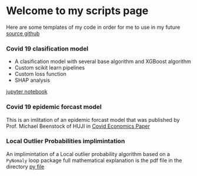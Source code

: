 # Welcome to my scripts page
Here are some templates of my code in order for me to use in my future 
[source github](https://github.com/Elisarchod/Varios)

### Covid 19 clasification model
- A clasification model with several base algorithm and XGBoost algorithm 
- Custom scikit learn pipelines
- Custom loss function 
- SHAP analysis

[jupyter notebook](https://nbviewer.jupyter.org/github/Elisarchod/Varios/blob/7ecbf081765b25ecc556893cf81b9f0386c28219/pipeline/classification_python.ipynb)

### Covid 19 epidemic forcast model
This is an imlitation of an epidemic forcast model that was published 
by Prof. Michael Beenstock of HUJI in [Covid Economics Paper](https://cepr.org/content/covid-economics-vetted-and-real-time-papers-0)

### Local Outlier Probabilities implimintation
An implimintation of a Local outlier probability algorithm based on a ```PyNomaly``` loop package
full mathematical explanation is the pdf file in the directory
[py file](https://github.com/Elisarchod/Varios/blob/master/LoOP%20implementation/resource.py)


